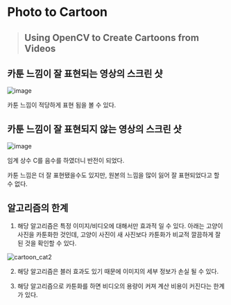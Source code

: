 # Photo to Cartoon
> ## Using OpenCV to Create Cartoons from Videos


## 카툰 느낌이 잘 표현되는 영상의 스크린 샷


![image](https://github.com/SJ-1011/Photo_to_Cartoon/assets/109647265/274f533d-0157-4710-b18e-12b7fb359e47)



카툰 느낌이 적당하게 표현 됨을 볼 수 있다.






## 카툰 느낌이 잘 표현되지 않는 영상의 스크린 샷


![image](https://github.com/SJ-1011/Photo_to_Cartoon/assets/109647265/d002743a-5813-473b-8543-96c285df8c9e)


임계 상수 C를 음수를 하였더니 반전이 되었다.


카툰 느낌은 더 잘 표현됐을수도 있지만, 원본의 느낌을 많이 잃어 잘 표현되었다고 할 수 없다.




## 알고리즘의 한계

1. 해당 알고리즘은 특정 이미지/비디오에 대해서만 효과적 일 수 있다. 아래는 고양이 사진을 카툰화한 것인데, 고양이 사진이 새 사진보다 카툰화가 비교적 깔끔하게 잘 된 것을 확인할 수 있다.


![cartoon_cat2](https://github.com/SJ-1011/Photo_to_Cartoon/assets/109647265/6ed821c4-287c-4451-930b-a84d9fe0ee2f)


2. 해당 알고리즘은 블러 효과도 있기 때문에 이미지의 세부 정보가 손실 될 수 있다.


3. 해당 알고리즘으로 카툰화를 하면 비디오의 용량이 커져 계산 비용이 커진다는 한계가 있다.

